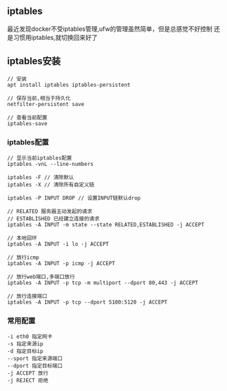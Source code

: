 ## iptables
最近发现docker不受iptables管理,ufw的管理虽然简单，但是总感觉不好控制
还是习惯用iptables,就切换回来好了

## iptables安装
```
// 安装
apt install iptables iptables-persistent

// 保存当前,相当于持久化
netfilter-persistent save

// 查看当前配置
iptables-save
```

### iptables配置
```
// 显示当前iptables配置
iptables -vnL --line-numbers

iptables -F // 清除默认
iptables -X // 清除所有自定义链

iptables -P INPUT DROP // 设置INPUT链默认drop

// RELATED 服务器主动发起的请求
// ESTABLISHED 已经建立连接的请求
iptables -A INPUT -m state --state RELATED,ESTABLISHED -j ACCEPT

// 本地回环
iptables -A INPUT -i lo -j ACCEPT

// 放行icmp
iptables -A INPUT -p icmp -j ACCEPT

// 放行web端口,多端口放行
iptables -A INPUT -p tcp -m multiport --dport 80,443 -j ACCEPT

// 放行连接端口
iptables -A INPUT -p tcp --dport 5100:5120 -j ACCEPT
```

### 常用配置
```
-i eth0 指定网卡
-s 指定来源ip
-d 指定目标ip
--sport 指定来源端口
--dport 指定目标端口
-j ACCEPT 放行
-j REJECT 拒绝
```